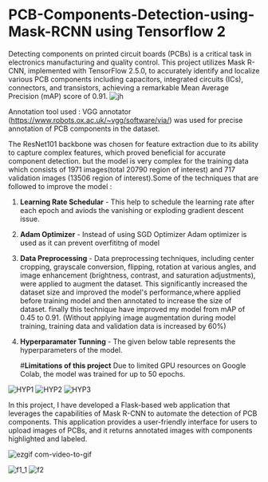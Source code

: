 # PCB-Components-Detection-using-Mask-RCNN using Tensorflow 2
Detecting components on printed circuit boards (PCBs) is a critical task in electronics manufacturing and quality control. This project utilizes Mask R-CNN, implemented with TensorFlow 2.5.0, to accurately identify and localize various PCB components including capacitors, integrated circuits (ICs), connectors, and transistors, achieving a remarkable Mean Average Precision (mAP) score of 0.91.
 ![jh](https://github.com/dayana123456789/PCB-Components-Detection-using-Mask-RCNN/assets/99783461/22914e99-462c-4756-ada4-66e235cd9a4e) 


Annotation tool used : VGG annotator (https://www.robots.ox.ac.uk/~vgg/software/via/) was used for precise annotation of PCB components in the dataset.

The ResNet101 backbone was chosen for feature extraction due to its ability to capture complex features, which proved beneficial for accurate component detection. but the model is very complex for the training data which consists of 1971 images(total 20790 region of interest) and 717 validation images (13506 region of interest).Some of the techniques that are followed to improve the model :
1) **Learning Rate Schedular** - This help to schedule the learning rate after each epoch and aviods the vanishing or exploding gradient descent issue.
2) **Adam Optimizer** - Instead of using SGD Optimizer Adam optimizer is used as it can prevent overfititng of model
3) **Data Preprocessing** - Data preprocessing techniques, including center cropping, grayscale conversion, flipping, rotation at various angles, and image enhancement (brightness, contrast, and saturation adjustments), were applied to augment the dataset. This significantly increased the dataset size and improved the model's performance,where applied before training model and then annotated to increase the size of dataset. finally this technique have improved my model from mAP of 0.45 to 0.91. (Without applying image augmentation during model training, training data and validation data is increased by 60%)
4) **Hyperparamater Tunning** - The given below table represents the hyperparameters of the model.

   
   #**Limitations of this project**
   Due to limited GPU resources on Google Colab, the model was trained for up to 50 epochs.

![HYP1](https://github.com/dayana123456789/PCB-Components-Detection-using-Mask-RCNN/assets/99783461/b49fe9e5-6bce-4020-8ac9-32fcc63abd19)
![HYP2](https://github.com/dayana123456789/PCB-Components-Detection-using-Mask-RCNN/assets/99783461/d1c68daf-9dfa-49ea-83ae-006e3ac98d3e)
![HYP3](https://github.com/dayana123456789/PCB-Components-Detection-using-Mask-RCNN/assets/99783461/ddd4b7bf-a58c-436d-ac75-f39ebd4a1799)

In this project, I have developed a Flask-based web application that leverages the capabilities of Mask R-CNN to automate the detection of PCB components. This application provides a user-friendly interface for users to upload images of PCBs, and it returns annotated images with components highlighted and labeled.

![ezgif com-video-to-gif](https://github.com/dayana123456789/PCB-Components-Detection-using-Mask-RCNN/assets/99783461/0657a0da-529b-4718-95d1-29efc4f408f4)

![f1_1](https://github.com/dayana123456789/PCB-Components-Detection-using-Mask-RCNN/assets/99783461/6e6f0e21-fc0a-4050-8588-1ceebe39fe08)
 ![f2](https://github.com/dayana123456789/PCB-Components-Detection-using-Mask-RCNN/assets/99783461/f75abc83-6e7a-4b61-b484-46deaac55b25)


